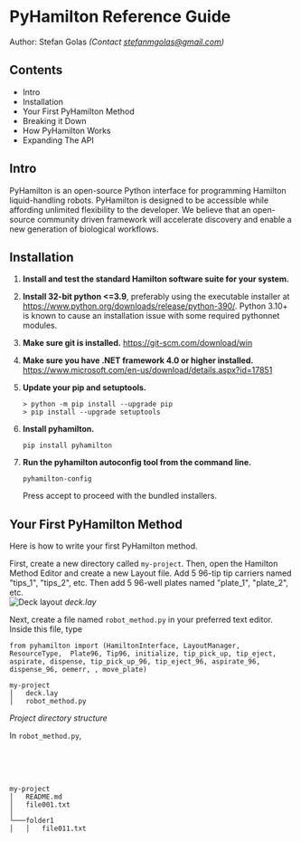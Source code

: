 # PyHamilton Reference Guide
Author: Stefan Golas _(Contact stefanmgolas@gmail.com)_

## Contents
- Intro
- Installation
- Your First PyHamilton Method
- Breaking it Down
- How PyHamilton Works
- Expanding The API
## Intro
PyHamilton is an open-source Python interface for programming Hamilton liquid-handling robots. PyHamilton is designed to be accessible while affording unlimited flexibility to the developer. We believe that an open-source community driven framework will accelerate discovery and enable a new generation of biological workflows.

 ## Installation

1. **Install and test the standard Hamilton software suite for your system.**
2. **Install 32-bit python <=3.9**, preferably using the executable installer at https://www.python.org/downloads/release/python-390/. Python 3.10+ is known to cause an installation issue with some required pythonnet modules.
3. **Make sure git is installed.** https://git-scm.com/download/win
4. **Make sure you have .NET framework 4.0 or higher installed.** https://www.microsoft.com/en-us/download/details.aspx?id=17851
5. **Update your pip and setuptools.**
    ```
    > python -m pip install --upgrade pip
    > pip install --upgrade setuptools
    ```
6. **Install pyhamilton.**
   
    ```
    pip install pyhamilton
    ```
    
7. **Run the pyhamilton autoconfig tool from the command line.** 

    ```
    pyhamilton-config
    ``` 

    Press accept to proceed with the bundled installers.

## Your First PyHamilton Method

Here is how to write your first PyHamilton method.

First, create a new directory called `my-project`. Then,  open the Hamilton Method Editor and create a new Layout file. Add 5 96-tip tip carriers named "tips_1", "tips_2", etc. Then add 5 96-well plates named "plate_1", "plate_2", etc. <br>
![Deck layout](https://raw.githubusercontent.com/dgretton/pyhamilton/master/imgs/decklay.png) 
_deck.lay_

Next, create a file named `robot_method.py` in your preferred text editor. Inside this file, type 

``` 
from pyhamilton import (HamiltonInterface, LayoutManager, ResourceType,  Plate96, Tip96, initialize, tip_pick_up, tip_eject, aspirate, dispense, tip_pick_up_96, tip_eject_96, aspirate_96, dispense_96, oemerr, , move_plate)
 ```


```
my-project
│   deck.lay
│   robot_method.py 
```
_Project directory structure_ 

In `robot_method.py`, 

<br>
<br>
<br>

```
my-project
│   README.md
│   file001.txt    
│
└───folder1
│   │   file011.txt
```
